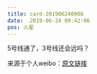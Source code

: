 ```yaml
---
title: card-201906240906
date:  2019-06-24 09:42:06
pos: 火星
---
```

5号线通了，3号线还会远吗？ 

来源于个人weibo：[原文链接](https://m.weibo.cn/status/HAlXUj9nU?mblogid=HAlXUj9nU)